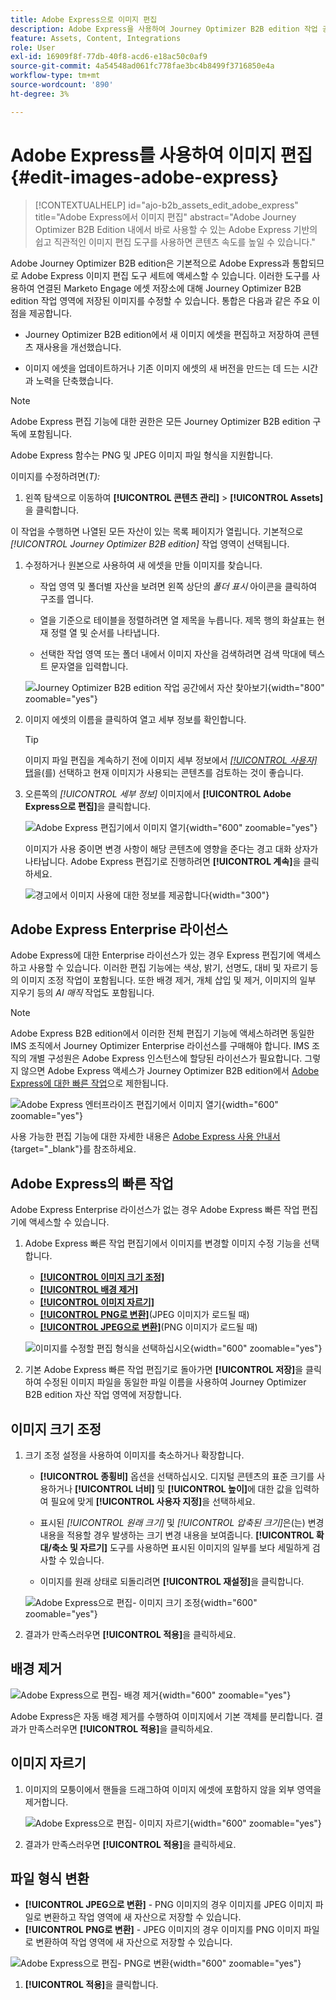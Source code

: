 ```yaml
---
title: Adobe Express으로 이미지 편집
description: Adobe Express을 사용하여 Journey Optimizer B2B edition 작업 공간에서 이미지를 편집하는 방법에 대해 알아봅니다.
feature: Assets, Content, Integrations
role: User
exl-id: 16909f8f-77db-40f8-acd6-e18ac50c0af9
source-git-commit: 4a54548ad061fc778fae3bc4b8499f3716850e4a
workflow-type: tm+mt
source-wordcount: '890'
ht-degree: 3%

---
```


# Adobe Express를 사용하여 이미지 편집 {#edit-images-adobe-express}

>[!CONTEXTUALHELP]
>id="ajo-b2b_assets_edit_adobe_express"
>title="Adobe Express에서 이미지 편집"
>abstract="Adobe Journey Optimizer B2B Edition 내에서 바로 사용할 수 있는 Adobe Express 기반의 쉽고 직관적인 이미지 편집 도구를 사용하면 콘텐츠 속도를 높일 수 있습니다."

Adobe Journey Optimizer B2B edition은 기본적으로 Adobe Express과 통합되므로 Adobe Express 이미지 편집 도구 세트에 액세스할 수 있습니다. 이러한 도구를 사용하여 연결된 Marketo Engage 에셋 저장소에 대해 Journey Optimizer B2B edition 작업 영역에 저장된 이미지를 수정할 수 있습니다. 통합은 다음과 같은 주요 이점을 제공합니다.

* Journey Optimizer B2B edition에서 새 이미지 에셋을 편집하고 저장하여 콘텐츠 재사용을 개선했습니다.

* 이미지 에셋을 업데이트하거나 기존 이미지 에셋의 새 버전을 만드는 데 드는 시간과 노력을 단축했습니다.

>[!NOTE]
>
>Adobe Express 편집 기능에 대한 권한은 모든 Journey Optimizer B2B edition 구독에 포함됩니다.

Adobe Express 함수는 PNG 및 JPEG 이미지 파일 형식을 지원합니다.

이미지를 수정하려면(_T):_

1. 왼쪽 탐색으로 이동하여 **[!UICONTROL 콘텐츠 관리]** > **[!UICONTROL Assets]**&#x200B;을 클릭합니다.

이 작업을 수행하면 나열된 모든 자산이 있는 목록 페이지가 열립니다. 기본적으로 _[!UICONTROL Journey Optimizer B2B edition]_ 작업 영역이 선택됩니다.

1. 수정하거나 원본으로 사용하여 새 에셋을 만들 이미지를 찾습니다.

   * 작업 영역 및 폴더별 자산을 보려면 왼쪽 상단의 _폴더 표시_ 아이콘을 클릭하여 구조를 엽니다.

   * 열을 기준으로 테이블을 정렬하려면 열 제목을 누릅니다. 제목 행의 화살표는 현재 정렬 열 및 순서를 나타냅니다.

   * 선택한 작업 영역 또는 폴더 내에서 이미지 자산을 검색하려면 검색 막대에 텍스트 문자열을 입력합니다.

   ![Journey Optimizer B2B edition 작업 공간에서 자산 찾아보기](./assets/assets-native-workspace-filtered.png){width="800" zoomable="yes"}

1. 이미지 에셋의 이름을 클릭하여 열고 세부 정보를 확인합니다.

   >[!TIP]
   >
   >이미지 파일 편집을 계속하기 전에 이미지 세부 정보에서 [_[!UICONTROL 사용자]_ 탭](./marketo-engage-design-studio.md#view-asset-used-by-references)을(를) 선택하고 현재 이미지가 사용되는 콘텐츠를 검토하는 것이 좋습니다.

1. 오른쪽의 _[!UICONTROL 세부 정보]_ 이미지에서 **[!UICONTROL Adobe Express으로 편집]**&#x200B;을 클릭합니다.

   ![Adobe Express 편집기에서 이미지 열기](./assets/assets-edit-adobe-express.png){width="600" zoomable="yes"}

   이미지가 사용 중이면 변경 사항이 해당 콘텐츠에 영향을 준다는 경고 대화 상자가 나타납니다. Adobe Express 편집기로 진행하려면 **[!UICONTROL 계속]**&#x200B;을 클릭하세요.

   ![경고에서 이미지 사용에 대한 정보를 제공합니다](./assets/assets-edit-adobe-express-usage-alert.png){width="300"}

## Adobe Express Enterprise 라이선스

Adobe Express에 대한 Enterprise 라이선스가 있는 경우 Express 편집기에 액세스하고 사용할 수 있습니다. 이러한 편집 기능에는 색상, 밝기, 선명도, 대비 및 자르기 등의 이미지 조정 작업이 포함됩니다. 또한 배경 제거, 개체 삽입 및 제거, 이미지의 일부 지우기 등의 _AI 매직_ 작업도 포함됩니다.

>[!NOTE]
>
>Adobe Express B2B edition에서 이러한 전체 편집기 기능에 액세스하려면 동일한 IMS 조직에서 Journey Optimizer Enterprise 라이선스를 구매해야 합니다. IMS 조직의 개별 구성원은 Adobe Express 인스턴스에 할당된 라이선스가 필요합니다. 그렇지 않으면 Adobe Express 액세스가 Journey Optimizer B2B edition에서 [Adobe Express에 대한 빠른 작업](#quick-actions-in-adobe-express)으로 제한됩니다.

![Adobe Express 엔터프라이즈 편집기에서 이미지 열기](./assets/assets-edit-adobe-express-enterprise-editor.png){width="600" zoomable="yes"}

사용 가능한 편집 기능에 대한 자세한 내용은 [Adobe Express 사용 안내서](https://helpx.adobe.com/kr/express/user-guide.html){target="_blank"}를 참조하세요.

## Adobe Express의 빠른 작업

Adobe Express Enterprise 라이선스가 없는 경우 Adobe Express 빠른 작업 편집기에 액세스할 수 있습니다.

1. Adobe Express 빠른 작업 편집기에서 이미지를 변경할 이미지 수정 기능을 선택합니다.

   * [**[!UICONTROL 이미지 크기 조정]**](#resize-image)
   * [**[!UICONTROL 배경 제거]**](#remove-background)
   * [**[!UICONTROL 이미지 자르기]**](#crop-image)
   * [**[!UICONTROL PNG로 변환]**](#convert-file-format)(JPEG 이미지가 로드될 때)
   * [**[!UICONTROL JPEG으로 변환]**](#convert-file-format)(PNG 이미지가 로드될 때)

   ![이미지를 수정할 편집 형식을 선택하십시오](./assets/assets-edit-adobe-express-left-menu.png){width="600" zoomable="yes"}

1. 기본 Adobe Express 빠른 작업 편집기로 돌아가면 **[!UICONTROL 저장]**&#x200B;을 클릭하여 수정된 이미지 파일을 동일한 파일 이름을 사용하여 Journey Optimizer B2B edition 자산 작업 영역에 저장합니다.

## 이미지 크기 조정

1. 크기 조정 설정을 사용하여 이미지를 축소하거나 확장합니다.

   * **[!UICONTROL 종횡비]** 옵션을 선택하십시오. 디지털 콘텐츠의 표준 크기를 사용하거나 **[!UICONTROL 너비]** 및 **[!UICONTROL 높이]**&#x200B;에 대한 값을 입력하여 필요에 맞게 **[!UICONTROL 사용자 지정]**&#x200B;을 선택하세요.

   * 표시된 _[!UICONTROL 원래 크기]_ 및 _[!UICONTROL 압축된 크기]_&#x200B;은(는) 변경 내용을 적용할 경우 발생하는 크기 변경 내용을 보여줍니다. **[!UICONTROL 확대/축소 및 자르기]** 도구를 사용하면 표시된 이미지의 일부를 보다 세밀하게 검사할 수 있습니다.

   * 이미지를 원래 상태로 되돌리려면 **[!UICONTROL 재설정]**&#x200B;을 클릭합니다.

   ![Adobe Express으로 편집- 이미지 크기 조정](./assets/assets-edit-adobe-express-resize-image.png){width="600" zoomable="yes"}

1. 결과가 만족스러우면 **[!UICONTROL 적용]**&#x200B;을 클릭하세요.

## 배경 제거

![Adobe Express으로 편집- 배경 제거](./assets/assets-edit-adobe-express-remove-background.png){width="600" zoomable="yes"}

Adobe Express은 자동 배경 제거를 수행하여 이미지에서 기본 객체를 분리합니다. 결과가 만족스러우면 **[!UICONTROL 적용]**&#x200B;을 클릭하세요.

## 이미지 자르기

1. 이미지의 모퉁이에서 핸들을 드래그하여 이미지 에셋에 포함하지 않을 외부 영역을 제거합니다.

   ![Adobe Express으로 편집- 이미지 자르기](./assets/assets-edit-adobe-express-crop-image.png){width="600" zoomable="yes"}

1. 결과가 만족스러우면 **[!UICONTROL 적용]**&#x200B;을 클릭하세요.

## 파일 형식 변환

* **[!UICONTROL JPEG으로 변환]** - PNG 이미지의 경우 이미지를 JPEG 이미지 파일로 변환하고 작업 영역에 새 자산으로 저장할 수 있습니다.
* **[!UICONTROL PNG로 변환]** - JPEG 이미지의 경우 이미지를 PNG 이미지 파일로 변환하여 작업 영역에 새 자산으로 저장할 수 있습니다.

![Adobe Express으로 편집- PNG로 변환](./assets/assets-edit-adobe-express-convert-to-png.png){width="600" zoomable="yes"}

1. **[!UICONTROL 적용]**&#x200B;을 클릭합니다.

